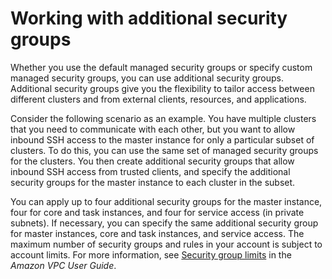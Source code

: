 # Working with additional security groups<a name="emr-additional-sec-groups"></a>

Whether you use the default managed security groups or specify custom managed security groups, you can use additional security groups\. Additional security groups give you the flexibility to tailor access between different clusters and from external clients, resources, and applications\.

Consider the following scenario as an example\. You have multiple clusters that you need to communicate with each other, but you want to allow inbound SSH access to the master instance for only a particular subset of clusters\. To do this, you can use the same set of managed security groups for the clusters\. You then create additional security groups that allow inbound SSH access from trusted clients, and specify the additional security groups for the master instance to each cluster in the subset\.

You can apply up to four additional security groups for the master instance, four for core and task instances, and four for service access \(in private subnets\)\. If necessary, you can specify the same additional security group for master instances, core and task instances, and service access\. The maximum number of security groups and rules in your account is subject to account limits\. For more information, see [Security group limits](https://docs.aws.amazon.com/vpc/latest/userguide/amazon-vpc-limits.html#vpc-limits-security-groups) in the *Amazon VPC User Guide*\. 